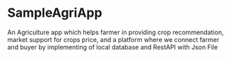 # SampleAgriApp
An Agriculture app which helps farmer in providing crop recommendation, market support for crops price, and a platform where we connect farmer and buyer by implementing of local database and RestAPI with Json File
